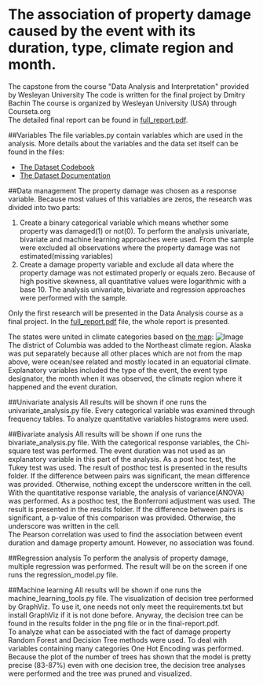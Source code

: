 # The association of property damage caused by the event with its duration, type, climate region and month.
The capstone from the course "Data Analysis and Interpretation" provided by Wesleyan University
The code is written for the final project by Dmitry Bachin
The course is organized by Wesleyan University (USA) through Courseta.org<br>
The detailed final report can be found in [full_report.pdf](https://github.com/DmitryBachin/Data-Analysis-Capstone/blob/master/full_report.pdf).

##Variables
The file variables.py contain variables which are used in the analysis. 
More details about the variables and the data set itself can be found in the files:
* [The Dataset Codebook](https://github.com/DmitryBachin/Data-Analysis-Capstone/blob/master/data_related/Storm%20Event%20Data%20Codebook.pdf)<br>
* [The Dataset Documentation](https://github.com/DmitryBachin/Data-Analysis-Capstone/blob/master/data_related/NWS%20Storm%20Event%20Data%20Documentation.pdf)

##Data management
The property damage was chosen as a response variable. Because most values of this variables are zeros, the research was divided into two parts:
1. Create a binary categorical variable which means whether some property was damaged(1) or not(0). To perform the analysis univariate, bivariate and machine learning approaches were used. From the sample were excluded all observations where the property damage was not estimated(missing variables)
2. Create a damage property variable and exclude all data where the property damage was not estimated properly or equals zero. Because of high positive skewness, all quantitative values were logarithmic with a base 10. The analysis univariate, bivariate and regression approaches were performed with the sample.  <br>

Only the first research will be presented in the Data Analysis course as a final project. In the [full_report.pdf](https://github.com/DmitryBachin/Data-Analysis-Capstone/blob/master/full_report.pdf) file, the whole report is presented. 

The states were united in climate categories based on [the map](https://www.ncdc.noaa.gov/monitoring-references/maps/us-climate-regions.php): 
![Image](https://www.ncdc.noaa.gov/monitoring-references/maps/images/us-climate-regions.gif "icon")<br>
The district of Columbia was added to the Northeast climate region. Alaska was put separately because all other places which are not from the map above, were ocean/see related and mostly located in an equatorial climate. 
Explanatory variables included the type of the event, the event type designator,  the month when it was observed,  the climate region where it happened and the event duration.


##Univariate analysis
All results will be shown if one runs the univariate_analysis.py file. 
Every categorical variable was examined through frequency tables. To analyze quantitative variables histograms were used.

##Bivariate analysis
All results will be shown if one runs the bivariate_analysis.py file.
With the categorical response variables, the Chi-square test was performed. The event duration was not used as an explanatory variable in this part of the analysis. As a post hoc test, the Tukey test was used. The result of posthoc test is presented in the results folder. If the difference between pairs was significant, the mean difference was provided. Otherwise, nothing except the underscore written in the cell. <br>
With the quantitative response variable, the analysis of variance(ANOVA) was performed. As a posthoc test, the Bonferroni adjustment was used. The result is presented in the results folder. If the difference between pairs is significant, a p-value of this comparison was provided. Otherwise, the underscore was written in the cell.<br>
The Pearson correlation was used to find the association between event duration and damage property amount. However, no association was found.


##Regression analysis
To perform the analysis of property damage, multiple regression was performed. The result will be on the screen if one runs the regression_model.py file.

##Machine learning
All results will be shown if one runs the machine_learning_tools.py file.
The visualization of decision tree performed by GraphViz. To use it, one needs not only meet the requirements.txt but install GraphViz if it is not done before. Anyway, the decision tree can be found in the results folder in the png file or in the final-report.pdf.<br>
To analyze what can be associated with the fact of damage property Random Forest and Decision Tree methods were used.
To deal with variables containing many categories One Hot Encoding was performed.
Because the plot of the number of trees has shown that the model is pretty precise (83-87%) even with one decision tree, the decision tree analyses were performed and the tree was pruned and visualized.


 
